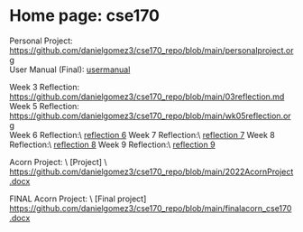 # Home page: cse170  

Personal Project: <https://github.com/danielgomez3/cse170_repo/blob/main/personalproject.org>  
User Manual (Final): [usermanual](./finalusermanual_cse180.org)

Week 3 Reflection: <https://github.com/danielgomez3/cse170_repo/blob/main/03reflection.md>  
Week 5 Reflection: <https://github.com/danielgomez3/cse170_repo/blob/main/wk05reflection.org>  
Week 6 Reflection:\\
[reflection 6](./week6_reflection.org)
Week 7 Reflection:\\
[reflection 7](./wk07reflection_cse170.org)
Week 8 Reflection:\\
[reflection 8](./wk08reflection_cse170.org)
Week 9 Reflection:\\
[reflection 9](./reflection9_cse170.org)

Acorn Project: \\ 
[Project]  \\
 <https://github.com/danielgomez3/cse170_repo/blob/main/2022AcornProject.docx>   

FINAL Acorn Project:  \\
[Final project] <https://github.com/danielgomez3/cse170_repo/blob/main/finalacorn_cse170.docx>  
